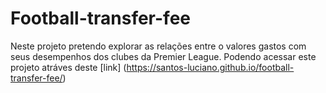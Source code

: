 # Football-transfer-fee
 
Neste projeto pretendo explorar as relações entre o valores gastos com seus desempenhos dos clubes da Premier League.
Podendo acessar este projeto atráves deste [link] (https://santos-luciano.github.io/football-transfer-fee/)

